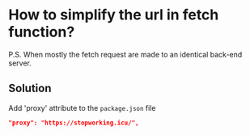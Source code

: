 # How to simplify the url in fetch function?

P.S. When mostly the fetch request are made to an identical back-end server.

## Solution

Add 'proxy' attribute to the `package.json` file

```json
"proxy": "https://stopworking.icu/",
```
